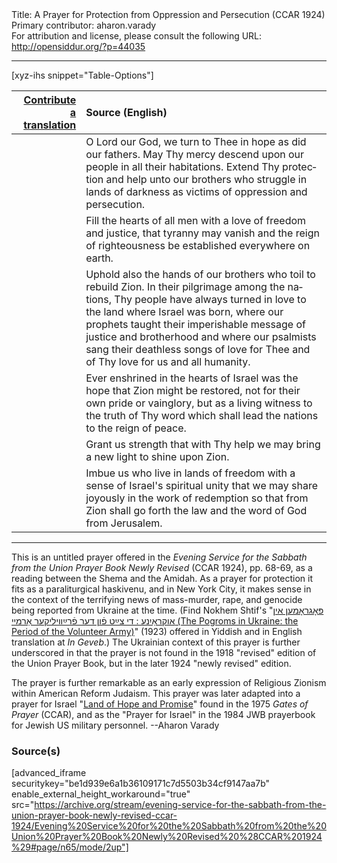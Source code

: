 <html>
<head></head>
<body>
Title: A Prayer for Protection from Oppression and Persecution (CCAR 1924)<br />
Primary contributor: aharon.varady<br />
For attribution and license, please consult the following URL: <a href="http://opensiddur.org/?p=44035">http://opensiddur.org/?p=44035</a>
<p />
<hr />

[xyz-ihs snippet="Table-Options"]<table style="margin-left: auto; margin-right: auto;" class="draggable">
<thead><tr><th id="x" style="text-align: right;"><a href="/contribute/upload/">Contribute a translation</a></th><th style="text-align: left;">Source (English)</th></tr></thead>
<tbody>
<tr><td style="vertical-align:top;">
<div class="liturgy" lang="he" style="text-align: right;">

</div></td>

<td style="vertical-align:top;">
<div class="english" lang="en" style="text-align: left;">
O Lord our God, 
we turn to Thee in hope as did our fathers. 
May Thy mercy descend upon our people 
in all their habitations. 
Extend Thy protection and help unto our brothers 
who struggle in lands of darkness 
as victims of oppression and persecution. 
</div></td></tr>


<tr><td style="vertical-align:top;">
<div class="liturgy" lang="he" style="text-align: right;">

</div></td>

<td style="vertical-align:top;">
<div class="english" lang="en" style="text-align: left;">
Fill the hearts of all men 
with a love of freedom and justice, 
that tyranny may vanish 
and the reign of righteousness be established 
everywhere on earth. 
</div></td></tr>


<tr><td style="vertical-align:top;">
<div class="liturgy" lang="he" style="text-align: right;">

</div></td>

<td style="vertical-align:top;">
<div class="english" lang="en" style="text-align: left;">
Uphold also the hands of our brothers 
who toil to rebuild Zion. 
In their pilgrimage among the nations, 
Thy people have always turned in love 
to the land where Israel was born, 
where our prophets taught 
their imperishable message of justice and brotherhood 
and where our psalmists sang 
their deathless songs of love for Thee 
and of Thy love for us and all humanity. 
</div></td></tr>


<tr><td style="vertical-align:top;">
<div class="liturgy" lang="he" style="text-align: right;">

</div></td>

<td style="vertical-align:top;">
<div class="english" lang="en" style="text-align: left;">
Ever enshrined in the hearts of Israel 
was the hope that Zion might be restored, 
not for their own pride or vainglory, 
but as a living witness to the truth of Thy word 
which shall lead the nations to the reign of peace. 
</div></td></tr>


<tr><td style="vertical-align:top;">
<div class="liturgy" lang="he" style="text-align: right;">

</div></td>

<td style="vertical-align:top;">
<div class="english" lang="en" style="text-align: left;">
Grant us strength 
that with Thy help 
we may bring a new light 
to shine upon Zion. 
</div></td></tr>


<tr><td style="vertical-align:top;">
<div class="liturgy" lang="he" style="text-align: right;">

</div></td>

<td style="vertical-align:top;">
<div class="english" lang="en" style="text-align: left;">
Imbue us who live in lands of freedom 
with a sense of Israel's spiritual unity 
that we may share joyously in the work of redemption 
so that from Zion shall go forth the law 
and the word of God from Jerusalem.
</div></td></tr>
</tbody></table>

<hr />

This is an untitled prayer offered in the <em>Evening Service for the Sabbath from the Union Prayer Book Newly Revised</em> (CCAR 1924), pp. 68-69, as a reading between the Shema and the Amidah. As a prayer for protection it fits as a paraliturgical haskivenu, and in New York City, it makes sense in the context of the terrifying news of mass-murder, rape, and genocide being reported from Ukraine at the time. (Find Nokhem Shtif's "<a href="https://ingeveb.org/texts-and-translations/the-pogroms-in-ukraine-the-period-of-the-volunteer-army"><span class="hebrew">פּאָגראָמען אין אוקראַיִנע : די צײַט פֿון דער פֿרײַװיליקער אַרמײ</span> (The Pogroms in Ukraine: the Period of the Volunteer Army)</a>" (1923) offered in Yiddish and in English translation at <em>In Geveb</em>.) The Ukrainian context of this prayer is further underscored in that the prayer is not found in the 1918 "revised" edition of the Union Prayer Book, but in the later 1924 "newly revised" edition.

The prayer is further remarkable as an early expression of Religious Zionism within American Reform Judaism. This prayer was later adapted into a prayer for Israel "<a href="/?p=43980">Land of Hope and Promise</a>" found in the 1975 <em>Gates of Prayer</em> (CCAR), and as the "Prayer for Israel" in the 1984 JWB prayerbook for Jewish US military personnel. --Aharon Varady

<h3>Source(s)</h3>

[advanced_iframe securitykey="be1d939e6a1b36109171c7d5503b34cf9147aa7b" enable_external_height_workaround="true" src="https://archive.org/stream/evening-service-for-the-sabbath-from-the-union-prayer-book-newly-revised-ccar-1924/Evening%20Service%20for%20the%20Sabbath%20from%20the%20Union%20Prayer%20Book%20Newly%20Revised%20%28CCAR%201924%29#page/n65/mode/2up"]

&nbsp;
</body>
</html>